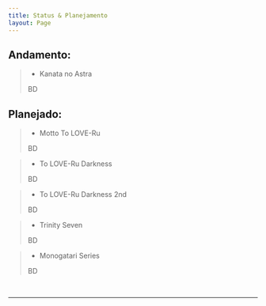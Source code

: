 ```yaml
---
title: Status & Planejamento
layout: Page
---
```


## Andamento:

> - Kanata no Astra
>
> BD

## Planejado:

> - Motto To LOVE-Ru
>
> BD

> - To LOVE-Ru Darkness
>
> BD

> - To LOVE-Ru Darkness 2nd
>
> BD

> - Trinity Seven
>
> BD

> - Monogatari Series
>
> BD

<br><hr><br>
<Disqus/>